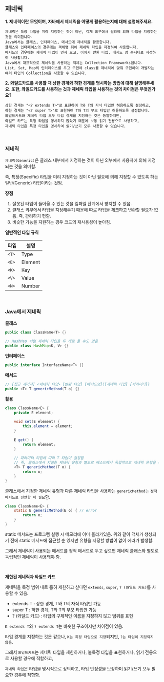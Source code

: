 ## 제네릭

**1. 제네릭이란 무엇이며, 자바에서 제네릭을 어떻게 활용하는지에 대해 설명해주세요.**
    
    제네릭은 특정 타입을 미리 지정하는 것이 아닌, 객체 외부에서 필요에 의해 타입을 지정하는 것을 의미합니다.
    Java에서는 클래스, 인터페이스, 메서드에 제네릭을 활용합니다.
    클래스와 인터페이스의 경우에는 객체명 뒤에 제네릭 타입을 지정하여 사용합니다.
    메서드의 경우에는 제네릭 타입이 먼저 오고, 이어서 반환 타입, 메서드 명 순서대로 지정하여 사용합니다.
    Java에서 대표적으로 제네릭을 사용하는 객체는 Collection Frameworks입니다.
    List, Set, Map의 인터페이스를 두고 구현체 class를 제네릭에 맞춰 구현하여 개발자는 여러 타입의 Collection을 사용할 수 있습니다.

**2. 와일드카드를 사용할 때 상한 경계와 하한 경계를 명시하는 방법에 대해 설명해주세요. 또한, 와일드카드를 사용하는 것과 제네릭 타입을 사용하는 것의 차이점은 무엇인가요?**

    상한 경계는 "<? extends T>"로 표현하여 T와 T의 자식 타입만 허용하도록 설정하고,
    하한 경계는 "<? super T>"로 표현하여 T와 T의 부모 타입만 허용하도록 설정합니다.
    와일드카드와 제네릭 타입 모두 타입 경계를 지정하는 것은 동일하지만,
    와일드 카드는 특정 타입을 명시하지 않았기 때문에 보통 읽기 전용으로 사용하고,
    제네릭 타입은 특정 타입을 명시하여 읽기/쓰기 모두 사용할 수 있습니다.

<br>

### 제네릭

`제네릭(Generic)`은 클래스 내부에서 지정하는 것이 아닌 외부에서 사용자에 의해 지정되는 것을 의미함.

즉, 특정(Specific) 타입을 미리 지정하는 것이 아닌 필요에 의해 지정할 수 있도록 하는 일반(Generic) 타입이라는 것임.

**장점**
1. 잘못된 타입이 들어올 수 있는 것을 컴파일 단계에서 방지할 수 있음.
2. 클래스 외부에서 타입을 지정해주기 때문에 따로 타입을 체크하고 변환할 필요가 없음. 즉, 관리하기 편함.
3. 비슷한 기능을 지원하는 경우 코드의 재사용성이 높아짐.

**일반적인 타입 규칙**

| 타입    | 설명      |
|-------|---------|
| `<T>` | Type    |
| `<E>` | Element |
| `<K>` | Key     |
| `<V>` | Value   |
| `<N>` | Number  |

<br>

### Java에서 제네릭

**클래스**
```java
public class ClassName<T> {}

// HashMap 처럼 제네릭 타입을 두 개로 둘 수도 있음
public class HashMap<K, V> {}
```

**인터페이스**
```java
public interface InterfaceName<T> {}
```

**메서드**
```java
// [접근 제어자] <제네릭 타입> [반환 타입] [메서드명]([제네릭 타입] [파라미터])
public <T> T genericMethod(T o) {}
```

**활용**
```java
class ClassName<E> {
    private E element;
    
    void set(E element) {
        this.element = element;
    }
    
    E get() {
        return element;
    }
    
    // 파라미터 타입에 따라 T 타입이 결정됨
    // 즉, 클래스에서 지정한 제네릭 유형과 별도로 메소드에서 독립적으로 제네릭 유형을 선언하여 쓸 수 있음
    <T> T genericMethod(T o) {
        return o;
    }
}
```
클래스에서 지정한 제네릭 유형과 다른 제네릭 타입을 사용하는 `genericMethod`는 `정적 메서드로 선언할 때 필요`함.

```java
class ClassName<E> {
    static E genericMethod(E o) { // error
        return o;
    }
}
```
static 메서드는 프로그램 실행 시 메모리에 이미 올라가있음.
위와 같이 객체가 생성되기 전에 static 메서드에 접근할 순 있지만 유형을 지정할 방법이 없어 에러가 발생함.

그래서 제네릭이 사용되는 메서드를 정적 메서드로 두고 싶으면 제네릭 클래스와 별도로 독립적인 제네릭이 사용돼야 함.

<br>

**제한된 제네릭과 와일드 카드**

제네릭을 특정 범위 내로 좁혀 제한하고 싶다면 `extends`, `super`, `? (와일드 카드)`를 사용할 수 있음.

- extends T : 상한 경계, T와 T의 자식 타입만 가능
- super T : 하한 경계, T와 T의 부모 타입만 가능
- ? (와일드 카드) : 타입의 구체적인 이름을 지정하지 않고 범위를 표현

`K extends T`와 `? extends T`는 비슷한 구조이지만 차이점이 있음.

타입 경계를 지정하는 것은 같으나, `K는 특정 타입으로 지정`되지만, `?는 타입이 지정되지 않음`.

그래서 `와일드카드`는 제네릭 타입을 제한하거나, 불특정 타입을 표현하거나, 읽기 전용으로 사용할 경우에 적합하고,

`제네릭 타입`은 타입을 명시적으로 정의하고, 타입 안정성을 보장하며 읽기/쓰기 모두 필요한 경우에 적합함.

